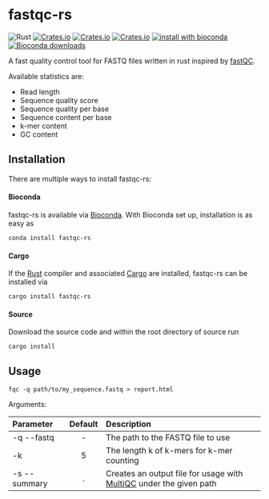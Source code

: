 # fastqc-rs

![Rust](https://github.com/fxwiegand/fastqc-rs/workflows/Rust/badge.svg)
[![Crates.io](https://img.shields.io/crates/d/fastqc-rs.svg)](https://crates.io/crates/fastqc-rs)
[![Crates.io](https://img.shields.io/crates/v/fastqc-rs.svg)](https://crates.io/crates/fastqc-rs)
[![Crates.io](https://img.shields.io/crates/l/fastqc-rs.svg)](https://crates.io/crates/fastqc-rs)
[![install with bioconda](https://img.shields.io/badge/install%20with-bioconda-brightgreen.svg?style=flat)](http://bioconda.github.io/recipes/fastqc-rs/README.html)
[![Bioconda downloads](https://img.shields.io/conda/dn/bioconda/fastqc-rs?label=bioconda%20downloads)](https://anaconda.org/bioconda/fastqc-rs)

A fast quality control tool for FASTQ files written in rust inspired by [fastQC](https://www.bioinformatics.babraham.ac.uk/projects/fastqc/).

Available statistics are:
- Read length
- Sequence quality score
- Sequence quality per base
- Sequence content per base
- k-mer content
- GC content

## Installation

There are multiple ways to install fastqc-rs:

#### Bioconda

fastqc-rs is available via [Bioconda](https://bioconda.github.io).
With Bioconda set up, installation is as easy as

    conda install fastqc-rs

#### Cargo

If the [Rust](https://www.rust-lang.org/tools/install) compiler and associated [Cargo](https://github.com/rust-lang/cargo/) are installed, fastqc-rs can be installed via

    cargo install fastqc-rs

#### Source

Download the source code and within the root directory of source run

    cargo install

## Usage

```
fqc -q path/to/my_sequence.fastq > report.html
```

Arguments: 

| Parameter                 | Default       | Description   |	
| :------------------------ |:-------------:| :-------------|
| -q --fastq 	       |	-           |The path to the FASTQ file to use
| -k          | 5           |The length k of k-mers for k-mer counting
| -s --summary          | .           |Creates an output file for usage with [MultiQC](https://multiqc.info) under the given path
